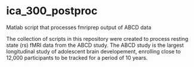 # ica_300_postproc
Matlab script that processes fmriprep output of ABCD data

The collection of scripts in this repository were created to process resting state (rs) fMRI data from the ABCD study. The ABCD study is the largest longitudinal study of adolescent brain developement, enrolling close to 12,000 participants to be tracked for a period of 10 years. 
